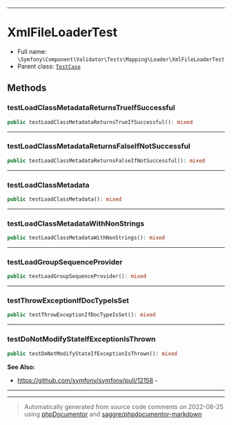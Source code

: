 ***

# XmlFileLoaderTest





* Full name: `\Symfony\Component\Validator\Tests\Mapping\Loader\XmlFileLoaderTest`
* Parent class: [`TestCase`](../../../../../../PHPUnit/Framework/TestCase.md)




## Methods


### testLoadClassMetadataReturnsTrueIfSuccessful



```php
public testLoadClassMetadataReturnsTrueIfSuccessful(): mixed
```











***

### testLoadClassMetadataReturnsFalseIfNotSuccessful



```php
public testLoadClassMetadataReturnsFalseIfNotSuccessful(): mixed
```











***

### testLoadClassMetadata



```php
public testLoadClassMetadata(): mixed
```











***

### testLoadClassMetadataWithNonStrings



```php
public testLoadClassMetadataWithNonStrings(): mixed
```











***

### testLoadGroupSequenceProvider



```php
public testLoadGroupSequenceProvider(): mixed
```











***

### testThrowExceptionIfDocTypeIsSet



```php
public testThrowExceptionIfDocTypeIsSet(): mixed
```











***

### testDoNotModifyStateIfExceptionIsThrown



```php
public testDoNotModifyStateIfExceptionIsThrown(): mixed
```










**See Also:**

* https://github.com/symfony/symfony/pull/12158 - 

***


***
> Automatically generated from source code comments on 2022-06-25 using [phpDocumentor](http://www.phpdoc.org/) and [saggre/phpdocumentor-markdown](https://github.com/Saggre/phpDocumentor-markdown)
